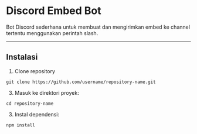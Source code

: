 # Discord Embed Bot

Bot Discord sederhana untuk membuat dan mengirimkan embed ke channel tertentu menggunakan perintah slash.

---

## Instalasi

1. Clone repository 
```
git clone https://github.com/username/repository-name.git
```

3. Masuk ke direktori proyek:
```
cd repository-name
```

3. Instal dependensi:
```
npm install
```
